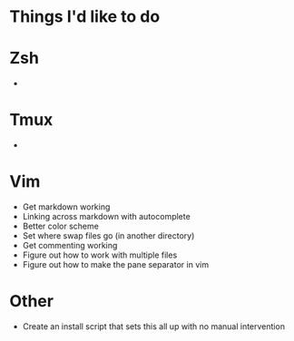 # Things I'd like to do

# Zsh

  - 

# Tmux

  - 

# Vim

  - Get markdown working
  - Linking across markdown with autocomplete
  - Better color scheme
  - Set where swap files go (in another directory)
  - Get commenting working
  - Figure out how to work with multiple files
  - Figure out how to make the pane separator in vim 

# Other

  - Create an install script that sets this all up with no manual intervention
